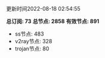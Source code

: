 更新时间2022-08-18 02:54:55

**总订阅: 73**
**总节点: 2858**
**有效节点: 891**
- ss节点: 483
- v2ray节点: 328
- trojan节点: 80
